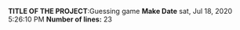 **TITLE OF THE PROJECT**:Guessing game
**Make Date**
sat, Jul 18, 2020 5:26:10 PM
**Number of lines:**
23


